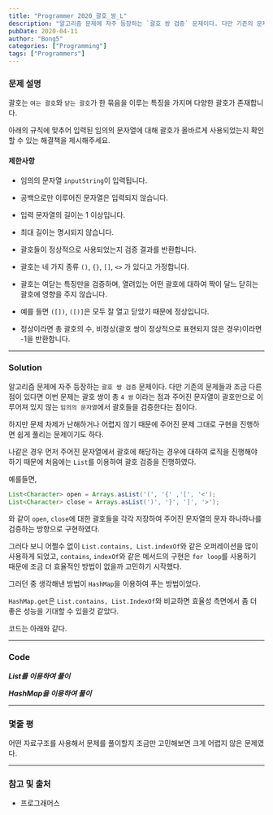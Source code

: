 ```yaml
---
title: "Programmer 2020_괄호_쌍_L"
description: "알고리즘 문제에 자주 등장하는 `괄호 쌍 검증` 문제이다. 다만 기존의 문제들과 조금 다른 점이 있다면 이번 문제는 괄호 쌍이 총 `4 쌍` 이라는 점과 주어진 문자열이 괄호만으로 이루어져 있지 않는 `임의의 문자열`에서 괄호들을 검증한다는 점이다."
pubDate: 2020-04-11
author: "Bong5"
categories: ["Programming"]
tags: ["Programmers"]
---
```



### 문제 설명

괄호는 `여는 괄호`와 `닫는 괄호`가 한 묶음을 이루는 특징을 가지며 다양한 괄호가 존재합니다.

아래의 규칙에 맞추어 입력된 임의의 문자열에 대해 괄호가 올바르게 사용되었는지 확인할 수 있는 해결책을 제시해주세요.

#### 제한사항

- 임의의 문자열 `inputString`이 입력됩니다.

- 공백으로만 이루어진 문자열은 입력되지 않습니다.

- 입력 문자열의 길이는 1 이상입니다.

- 최대 길이는 명시되지 않습니다.

- 괄호들이 정상적으로 사용되었는지 검증 결과를 반환합니다.

- 괄호는 네 가지 종류 `()`, `{}`, `[]`, `<>` 가 있다고 가정합니다.

- 괄호는 여닫는 특징만을 검증하며, 열려있는 어떤 괄호에 대하여 짝이 달느 닫히는 괄호에 영향을 주지 않습니다.

- 예를 들면 `([])`, `([)]`은 모두 잘 열고 닫았기 때문에 정상입니다.

- 정상이라면 총 괄호의 수, 비정상(괄호 쌍이 정상적으로 표현되지 않은 경우)이라면 -1을 반환합니다.

---

### Solution

알고리즘 문제에 자주 등장하는 `괄호 쌍 검증` 문제이다. 다만 기존의 문제들과 조금 다른 점이 있다면 이번 문제는 괄호 쌍이 총 `4 쌍` 이라는 점과 주어진 문자열이 괄호만으로 이루어져 있지 않는 `임의의 문자열`에서 괄호들을 검증한다는 점이다.

하지만 문제 차제가 난해하거나 어렵지 않기 때문에 주어진 문제 그대로 구현을 진행하면 쉽게 풀리는 문제이기도 하다.

나같은 경우 먼저 주어진 문자열에서 괄호에 해당하는 경우에 대하여 로직을 진행해야 하기 때문에 처음에는 `List`를 이용하여 괄호 검증을 진행하였다.

예를들면,

``` java
List<Character> open = Arrays.asList('(', '{' ,'[', '<');
List<Character> close = Arrays.asList(')', '}', ']', '>');
```

와 같이 `open`, `close`에 대한 괄호들을 각각 저장하여 주어진 문자열의 문자 하나하나를 검증하는 방향으로 구현하였다.

그러다 보니 어쩔수 없이 `List.contains, List.indexOf`와 같은 오퍼레이션을 많이 사용하게 되었고, `contains`, `indexOf`와 같은 메서드의 구현은 `for loop`를 사용하기 때문에 조금 더 효율적인 방법이 없을까 고민하기 시작했다.

그러던 중 생각해낸 방법이 `HashMap`을 이용하여 푸는 방법이었다.

`HashMap.get`은 `List.contains, List.IndexOf`와 비교하면 효율성 측면에서 좀 더 좋은 성능을 기대할 수 있을것 같았다.

코드는 아래와 같다.

---

### Code

**_List를 이용하여 풀이_**
<script src="https://gist.github.com/BongHoLee/bc4676df6517206529510358986458a3.js"></script>

**_HashMap을 이용하여 풀이_**
<script src="https://gist.github.com/BongHoLee/292ae7ecae265293e0572d359a9c2944.js"></script>


---

### 몇줄 평

어떤 자료구조를 사용해서 문제를 풀이할지 조금만 고민해보면 크게 어렵지 않은 문제였다.

---



### 참고 및 출처

- 프로그래머스
